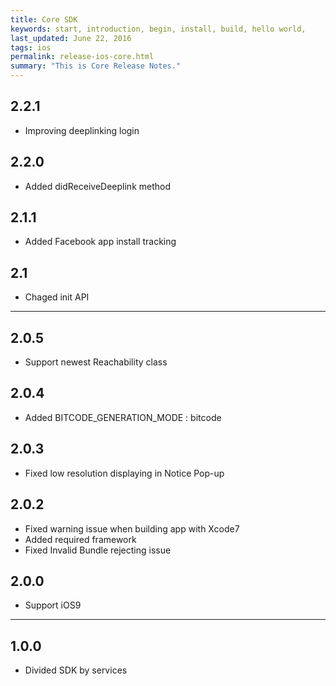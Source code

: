 ```yaml
---
title: Core SDK
keywords: start, introduction, begin, install, build, hello world,
last_updated: June 22, 2016
tags: ios
permalink: release-ios-core.html
summary: "This is Core Release Notes."
---
```

## 2.2.1
* Improving deeplinking login

## 2.2.0
* Added didReceiveDeeplink method

## 2.1.1
 * Added Facebook app install tracking

## 2.1
* Chaged init API

---

## 2.0.5
* Support newest Reachability class

## 2.0.4
* Added BITCODE_GENERATION_MODE : bitcode

## 2.0.3
* Fixed low resolution displaying in Notice Pop-up

## 2.0.2
* Fixed warning issue when building app with Xcode7
* Added required framework
* Fixed Invalid Bundle rejecting issue

## 2.0.0
* Support iOS9

---

## 1.0.0
* Divided SDK by services
